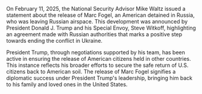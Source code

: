 On February 11, 2025, the National Security Advisor Mike Waltz issued a statement about the release of Marc Fogel, an American detained in Russia, who was leaving Russian airspace. This development was announced by President Donald J. Trump and his Special Envoy, Steve Witkoff, highlighting an agreement made with Russian authorities that marks a positive step towards ending the conflict in Ukraine.

President Trump, through negotiations supported by his team, has been active in ensuring the release of American citizens held in other countries. This instance reflects his broader efforts to secure the safe return of U.S. citizens back to American soil. The release of Marc Fogel signifies a diplomatic success under President Trump's leadership, bringing him back to his family and loved ones in the United States.